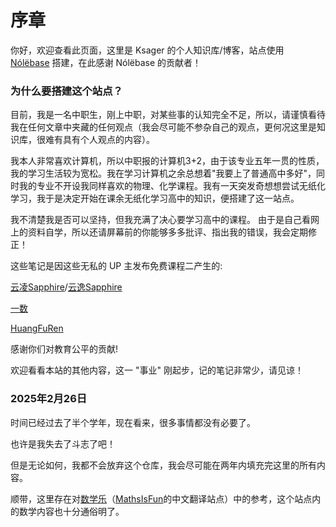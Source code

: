 # 序章

你好，欢迎查看此页面，这里是 Ksager 的个人知识库/博客，站点使用 [Nólëbase](https://github.com/nolebase/nolebase) 搭建，在此感谢 Nólëbase 的贡献者！
### 为什么要搭建这个站点？

目前，我是一名中职生，刚上中职，对某些事的认知完全不足，所以，请谨慎看待我在任何文章中夹藏的任何观点（我会尽可能不参杂自己的观点，更何况这里是知识库，很难有具有个人观点的内容）。

我本人非常喜欢计算机，所以中职报的计算机3+2，由于该专业五年一贯的性质，我的学习生活较为宽松。我在学习计算机之余总想着"我要上了普通高中多好"，同时我的专业不开设我同样喜欢的物理、化学课程。我有一天突发奇想想尝试无纸化学习，我于是决定开始在课余无纸化学习高中的知识，便搭建了这一站点。

我不清楚我是否可以坚持，但我充满了决心要学习高中的课程。
由于是自己看网上的资料自学，所以还请屏幕前的你能够多多批评、指出我的错误，我会定期修正！

这些笔记是因这些无私的 UP 主发布免费课程二产生的: 

[云凌Sapphire](https://space.bilibili.com/1099876025)/[云逸Sapphire](https://space.bilibili.com/3494380319017375)

[一数](https://space.bilibili.com/14229967)

[HuangFuRen](https://space.bilibili.com/23630128)

感谢你们对教育公平的贡献! 

欢迎看看本站的其他内容，这一 "事业" 刚起步，记的笔记非常少，请见谅！


### 2025年2月26日
时间已经过去了半个学年，现在看来，很多事情都没有必要了。

也许是我失去了斗志了吧！

但是无论如何，我都不会放弃这个仓库，我会尽可能在两年内填充完这里的所有内容。

顺带，这里存在对[数学乐](https://www.shuxuele.com/)（[MathsIsFun](https://www.mathsisfun.com/)的中文翻译站点）中的参考，这个站点内的数学内容也十分通俗明了。